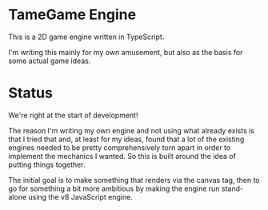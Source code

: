 TameGame Engine
===============

This is a 2D game engine written in TypeScript.

I'm writing this mainly for my own amusement, but also as the basis for some
actual game ideas.

Status
======

We're right at the start of development!

The reason I'm writing my own engine and not using what already exists is
that I tried that and, at least for my ideas, found that a lot of the existing
engines needed to be pretty comprehensively torn apart in order to implement
the mechanics I wanted. So this is built around the idea of putting things
together.

The initial goal is to make something that renders via the canvas tag, then
to go for something a bit more ambitious by making the engine run stand-alone
using the v8 JavaScript engine.
